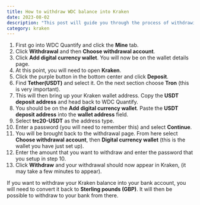 ```yaml
---
title: How to withdraw WDC balance into Kraken
date: 2023-08-02
description: "This post will guide you through the process of withdrawing some or all of your WDC Quantify balance into your Kraken wallet."
category: kraken
---
```


1. First go into WDC Quantify and click the **Mine** tab.
2. Click **Withdrawal** and then **Choose withdrawal account**.
3. Click **Add digital currency wallet**. You will now be on the wallet details page.
4. At this point, you will need to open **Kraken**. 
5. Click the purple button in the bottom center and click **Deposit**.
6. Find **Tether(USDT)** and select it. On the next section choose **Tron** (this is very important).
7. This will then bring up your Kraken wallet address. Copy the **USDT deposit address** and head back to WDC Quantify.
8. You should be on the **Add digital currency wallet**. Paste the **USDT deposit address** into the **wallet address** field.
9. Select **trc20-USDT** as the address type.
10. Enter a password (you will need to remember this) and select **Continue**.
11. You will be brought back to the withdrawal page. From here select **Choose withdrawal account**, then **Digital currency wallet** (this is the wallet you have just set up).
12. Enter the amount that you want to withdraw and enter the password that you setup in step 10.
13. Click **Withdraw** and your withdrawal should now appear in Kraken, (it may take a few minutes to appear).

If you want to withdraw your Kraken balance into your bank account, you will need to convert it back to **Sterling pounds (GBP)**. It will then be possible to withdraw to your bank from there. 
